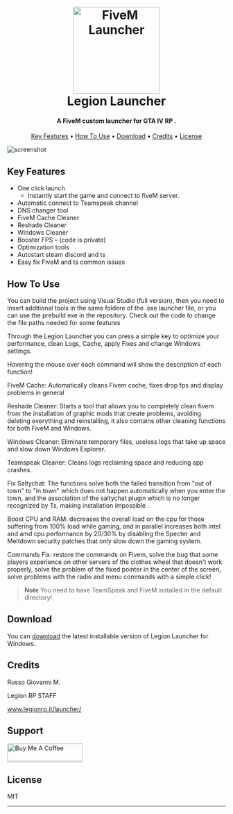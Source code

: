 
<h1 align="center">
  <br>
  <a href="https://www.legionrp.it/"><img src="https://user-images.githubusercontent.com/113531412/226466238-9709e61d-5a47-4228-9333-53891ab668b8.png" alt="FiveM Launcher" width="200"></a>
  <br>
  Legion Launcher
  <br>
</h1>

<h4 align="center">A FiveM custom launcher for GTA IV RP
.</h4>


<p align="center">
  <a href="#key-features">Key Features</a> •
  <a href="#how-to-use">How To Use</a> •
  <a href="#download">Download</a> •
  <a href="#credits">Credits</a> •
  <a href="#license">License</a>
</p>

![screenshot](https://www.legionrp.it/wp-content/uploads/2022/05/Cattura1.png)

## Key Features

* One click launch
  - Instantly start the game and connect to fiveM server.
* Automatic connect to Teamspeak channel
* DNS changer tool
* FiveM Cache Cleaner
* Reshade Cleaner
* Windows Cleaner
* Booster FPS – (code is private)
* Optimization tools
* Autostart steam discord and ts
* Easy fix FiveM and ts common issues

## How To Use

You can build the project using Visual Studio (full version), then you need to insert additional tools in the same foldere of the .exe launcher file, or you can use the prebuild exe in the repository. Check out the code to change the file paths needed for some features


Through the Legion Launcher you can press a simple key to optimize your performance, clean Logs, Cache, apply Fixes and change Windows settings.

Hovering the mouse over each command will show the description of each function!

FiveM Cache: Automatically cleans Fivem cache, fixes drop fps and display problems in general

Reshade Cleaner: Starts a tool that allows you to completely clean fivem from the installation of graphic mods that create problems, avoiding deleting everything and reinstalling, it also contains other cleaning functions for both FiveM and Windows.

Windows Cleaner: Eliminate temporary files, useless logs that take up space and slow down Windows Explorer.

Teamspeak Cleaner: Cleans logs reclaiming space and reducing app crashes.

Fix Saltychat: The functions solve both the failed transition from "out of town" to "in town" which does not happen automatically when you enter the town, and the association of the saltychat plugin which is no longer recognized by Ts, making installation impossible .

Boost CPU and RAM: decreases the overall load on the cpu for those suffering from 100% load while gaming, and in parallel increases both intel and amd cpu performance by 20/30% by disabling the Specter and Meltdown security patches that only slow down the gaming system.

Commands Fix: restore the commands on Fivem, solve the bug that some players experience on other servers of the clothes wheel that doesn't work properly, solve the problem of the fixed pointer in the center of the screen, solve problems with the radio and menu commands with a simple click!

> **Note**
> You need to have TeamSpeak and FiveM installed in the default directory!


## Download

You can [download](https://www.legionrp.it/launcher/) the latest installable version of Legion Launcher for Windows.


## Credits

Russo Giovanni M.

Legion RP STAFF

www.legionrp.it/launcher/

## Support

<a href="https://discord.gg/legioncity" target="_blank"><img src="https://www.buymeacoffee.com/assets/img/custom_images/purple_img.png" alt="Buy Me A Coffee" style="height: 41px !important;width: 174px !important;box-shadow: 0px 3px 2px 0px rgba(190, 190, 190, 0.5) !important;-webkit-box-shadow: 0px 3px 2px 0px rgba(190, 190, 190, 0.5) !important;" ></a>


## License

MIT

---

